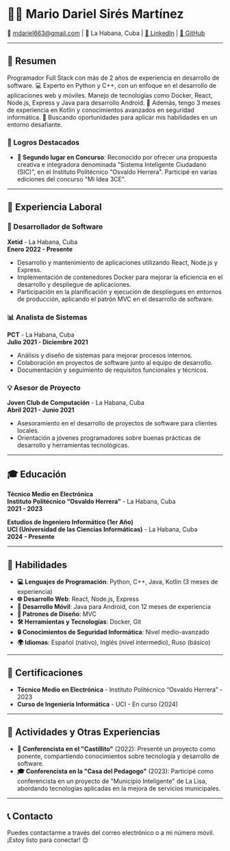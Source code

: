 # 👨‍💻 Mario Dariel Sirés Martínez

📧 mdariel663@gmail.com | 📍 La Habana, Cuba | [💼 LinkedIn](https://cu.linkedin.com/in/mario-dariel-sires-martinez-335b282bb) | [🐙 GitHub](http://github.com/mdariel663)

---

## 🌟 Resumen
Programador Full Stack con más de 2 años de experiencia en desarrollo de software. 💻 Experto en Python y C++, con un enfoque en el desarrollo de aplicaciones web y móviles. Manejo de tecnologías como Docker, React, Node.js, Express y Java para desarrollo Android. 📱 Además, tengo 3 meses de experiencia en Kotlin y conocimientos avanzados en seguridad informática. 🚀 Buscando oportunidades para aplicar mis habilidades en un entorno desafiante.

### 🎉 Logros Destacados
- **🥈 Segundo lugar en Concurso**: Reconocido por ofrecer una propuesta creativa e integradora denominada "Sistema Inteligente Ciudadano (SIC)", en el Instituto Politécnico "Osvaldo Herrera". Participé en varias ediciones del concurso "Mi Idea 3CE".

---

## 👔 Experiencia Laboral

### 🔧 Desarrollador de Software
**Xetid** - La Habana, Cuba  
**Enero 2022 - Presente**  
- Desarrollo y mantenimiento de aplicaciones utilizando React, Node.js y Express.
- Implementación de contenedores Docker para mejorar la eficiencia en el desarrollo y despliegue de aplicaciones.
- Participación en la planificación y ejecución de despliegues en entornos de producción, aplicando el patrón MVC en el desarrollo de software.

### 📊 Analista de Sistemas
**PCT** - La Habana, Cuba  
**Julio 2021 - Diciembre 2021**  
- Análisis y diseño de sistemas para mejorar procesos internos.
- Colaboración en proyectos de software junto al equipo de desarrollo.
- Documentación y seguimiento de requisitos funcionales y técnicos.

### 💡 Asesor de Proyecto
**Joven Club de Computación** - La Habana, Cuba  
**Abril 2021 - Junio 2021**  
- Asesoramiento en el desarrollo de proyectos de software para clientes locales.
- Orientación a jóvenes programadores sobre buenas prácticas de desarrollo y herramientas tecnológicas.

---

## 🎓 Educación

**Técnico Medio en Electrónica**  
**Instituto Politécnico “Osvaldo Herrera”** - La Habana, Cuba  
**2021 - 2023**

**Estudios de Ingeniero Informático (1er Año)**  
**UCI (Universidad de las Ciencias Informáticas)** - La Habana, Cuba  
**2024 - Presente**

---

## 💪 Habilidades
- **💻 Lenguajes de Programación**: Python, C++, Java, Kotlin (3 meses de experiencia)
- **🌐 Desarrollo Web**: React, Node.js, Express
- **📱 Desarrollo Móvil**: Java para Android, con 12 meses de experiencia
- **📐 Patrones de Diseño**: MVC
- **🛠️ Herramientas y Tecnologías**: Docker, Git
- **🔒 Conocimientos de Seguridad Informática**: Nivel medio-avanzado
- **🌍 Idiomas**: Español (nativo), Inglés (nivel intermedio), Ruso (básico)

---

## 📜 Certificaciones
- **Técnico Medio en Electrónica** - Instituto Politécnico “Osvaldo Herrera” - 2023
- **Curso de Ingeniería Informática** - UCI - En curso (2024)

---

## 📢 Actividades y Otras Experiencias
- **🎤 Conferencista en el "Castillito"** (2022): Presenté un proyecto como ponente, compartiendo conocimientos sobre tecnología y desarrollo de software.
- **🎓 Conferencista en la "Casa del Pedagogo"** (2023): Participé como conferencista en un proyecto de "Municipio Inteligente" de La Lisa, abordando tecnologías aplicadas en la mejora de servicios municipales.

---

## 📞 Contacto
Puedes contactarme a través del correo electrónico o a mi número móvil. ¡Estoy listo para conectar! 😊
